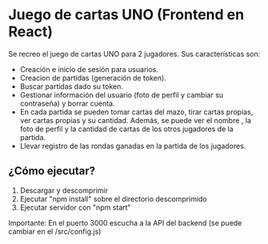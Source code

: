 # Juego de cartas UNO (Frontend en React)

Se recreo el juego de cartas UNO para 2 jugadores. Sus características son:
- Creación e inicio de sesión para usuarios.
- Creacion de partidas (generación de token).
- Buscar partidas dado su token.
- Gestionar información del usuario (foto de perfil y cambiar su contraseña) y borrar cuenta.
- En cada partida se pueden tomar cartas del mazo, tirar cartas propias, ver cartas propias y su cantidad. Además, se puede ver el nombre , la foto de perfil y la cantidad de cartas de los otros jugadores de la partida.
- Llevar registro de las rondas ganadas en la partida de los jugadores.

## ¿Cómo ejecutar?

1) Descargar y descomprimir
2) Ejecutar "npm install" sobre el directorio descomprimido
3) Ejecutar servidor con "npm start"
   
Importante: En el puerto 3000 escucha a la API del backend (se puede cambiar en el /src/config.js)

